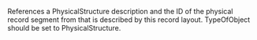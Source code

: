 References a PhysicalStructure description and the ID of the physical record segment from that is described by this record layout. TypeOfObject should be set to PhysicalStructure.
